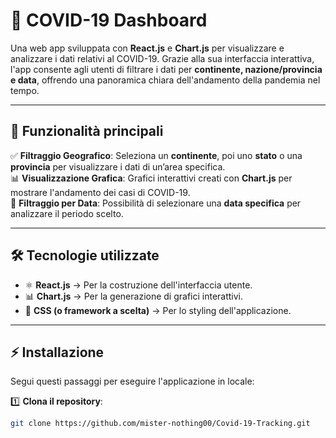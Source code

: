 # 🦠 COVID-19 Dashboard  

Una web app sviluppata con **React.js** e **Chart.js** per visualizzare e analizzare i dati relativi al COVID-19. Grazie alla sua interfaccia interattiva, l'app consente agli utenti di filtrare i dati per **continente, nazione/provincia e data**, offrendo una panoramica chiara dell'andamento della pandemia nel tempo.  

---

## 🚀 Funzionalità principali  

✅ **Filtraggio Geografico**: Seleziona un **continente**, poi uno **stato** o una **provincia** per visualizzare i dati di un’area specifica.  
📊 **Visualizzazione Grafica**: Grafici interattivi creati con **Chart.js** per mostrare l'andamento dei casi di COVID-19.  
📅 **Filtraggio per Data**: Possibilità di selezionare una **data specifica** per analizzare il periodo scelto.  

---

## 🛠️ Tecnologie utilizzate  

- ⚛️ **React.js** → Per la costruzione dell'interfaccia utente.  
- 📊 **Chart.js** → Per la generazione di grafici interattivi.  
- 🎨 **CSS (o framework a scelta)** → Per lo styling dell'applicazione.  

---

## ⚡ Installazione  

Segui questi passaggi per eseguire l'applicazione in locale:  

1️⃣ **Clona il repository**:  

```bash
git clone https://github.com/mister-nothing00/Covid-19-Tracking.git
